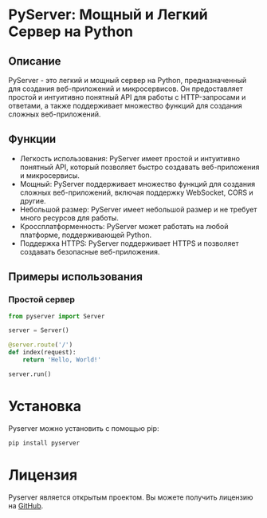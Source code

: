 # PyServer: Мощный и Легкий Сервер на Python

## Описание

PyServer - это легкий и мощный сервер на Python, предназначенный для создания веб-приложений и микросервисов. Он предоставляет простой и интуитивно понятный API для работы с HTTP-запросами и ответами, а также поддерживает множество функций для создания сложных веб-приложений.

## Функции

*   Легкость использования: PyServer имеет простой и интуитивно понятный API, который позволяет быстро создавать веб-приложения и микросервисы.
*   Мощный: PyServer поддерживает множество функций для создания сложных веб-приложений, включая поддержку WebSocket, CORS и другие.
*   Небольшой размер: PyServer имеет небольшой размер и не требует много ресурсов для работы.
*   Кроссплатформенность: PyServer может работать на любой платформе, поддерживающей Python.
*   Поддержка HTTPS: PyServer поддерживает HTTPS и позволяет создавать безопасные веб-приложения.

## Примеры использования

### Простой сервер

```python
from pyserver import Server

server = Server()

@server.route('/')
def index(request):
    return 'Hello, World!'

server.run()
```

# Установка

Pyserver можно установить с помощью pip:

```bash
pip install pyserver
```

# Лицензия

Pyserver является открытым проектом. Вы можете получить лицензию на [GitHub](https://github.com/professionsalincpp/pyserver/main/LICENSE).